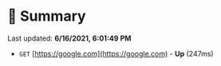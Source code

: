# 📖 Summary
Last updated: **6/16/2021, 6:01:49 PM**

- `GET` [https://google.com](https://google.com) - **Up** (247ms)
